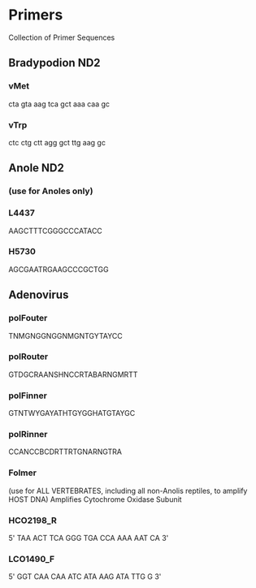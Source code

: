 # Primers
Collection of Primer Sequences


## Bradypodion ND2

### vMet
cta gta aag tca gct aaa caa gc

### vTrp
ctc ctg ctt agg gct ttg aag gc


## Anole ND2
### (use for Anoles only)

### L4437
AAGCTTTCGGGCCCATACC

### H5730
AGCGAATRGAAGCCCGCTGG

## Adenovirus

### polFouter
TNMGNGGNGGNMGNTGYTAYCC

### polRouter
GTDGCRAANSHNCCRTABARNGMRTT

### polFinner
GTNTWYGAYATHTGYGGHATGTAYGC

### polRinner
CCANCCBCDRTTRTGNARNGTRA

### Folmer
(use for ALL VERTEBRATES, including all non-Anolis reptiles, to amplify HOST DNA)
Amplifies Cytochrome Oxidase Subunit

### HCO2198_R
5' TAA ACT TCA GGG TGA CCA AAA AAT CA 3'

### LCO1490_F
5' GGT CAA CAA ATC ATA AAG ATA TTG G 3'
